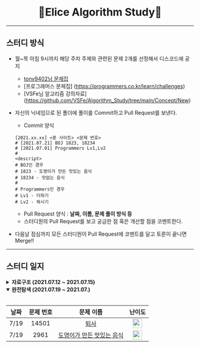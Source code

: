 <div align="center">
  <h1>🥕Elice Algorithm Study🥕</h1>
</div>

---

## 스터디 방식

- 월~목 아침 9시까지 해당 주차 주제와 관련된 문제 2개를 선정해서 디스코드에 공지
    - [tony9402님 문제집](https://github.com/tony9402/baekjoon)
    - [프로그래머스 문제집] (https://programmers.co.kr/learn/challenges)
    - [VSFe님 알고리즘 강의자료] (https://github.com/VSFe/Algorithm_Study/tree/main/Concept/New)

- 자신의 닉네임으로 된 폴더에 풀이를 Commit하고 Pull Request를 보낸다.
    - Commit 양식
    ```
    [2021.xx.xx] <푼 사이트> <문제 번호>
    # [2021.07.21] BOJ 1823, 18234
    # [2021.07.01] Programmers Lv1,Lv2
    #
    <descript>
    # BOJ인 경우
    # 1823 - 도영이가 만든 맛있는 음식
    # 18234 - 맛없는 음식
    #
    # Programmers인 경우
    # Lv1 - 더하기
    # Lv2 - 뭐시기
    ```
    - Pull Request 양식
    : **날짜, 이름, 문제 풀이 방식 등**
    - 스터디원의 Pull Request를 보고 궁금한 점 혹은 개선할 점을 코멘트한다.
- 다음날 점심까지 모든 스터디원이 Pull Request에 코멘트를 달고 토론이 끝나면 Merge!!

---

## 스터디 일지

<details markdown="1">
<summary><strong>자료구조 (2021.07.12 ~ 2021.07.15)</strong></summary>

<br/>

| 날짜 |                                 문제 번호                                 |                                       문제 이름                                        |                                          난이도                                          |
| :--: | :-----------------------------------------------------------------------: | :------------------------------------------------------------------------------------: | :--------------------------------------------------------------------------------------: |
| 7/12 |  5430  |  <a href="https://www.acmicpc.net/problem/5430" target="_blank">AC</a>       |    <img height="25px" width="25px" src="https://d2gd6pc034wcta.cloudfront.net/tier/11.svg"/>     |
| 7/12 |  2075  |  <a href="https://www.acmicpc.net/problem/2075" target="_blank">N번째 큰 수</a>      | <img height="25px" width="25px" src="https://d2gd6pc034wcta.cloudfront.net/tier/11.svg"/> |
| 7/13 |  42577 |  <a href="https://programmers.co.kr/learn/courses/30/lessons/42577" target="_blank">[해시] 전화번호 목록</a>  | Lv2 |
| 7/13 |  42586 |  <a href="https://programmers.co.kr/learn/courses/30/lessons/42586">[스택/큐] 기능개발</a>    | Lv2 |
| 7/14 |  17413 |  <a href="https://www.acmicpc.net/problem/17413" target="_blank">단어 뒤집기2</a>      |    <img height="25px" width="25px" src="https://d2gd6pc034wcta.cloudfront.net/tier/8.svg"/>    |
| 7/14 |  2800  |  <a href="https://www.acmicpc.net/problem/2800" target="_blank">괄호제거</a>    |    <img height="25px" width="25px" src="https://d2gd6pc034wcta.cloudfront.net/tier/11.svg"/>    |
| 7/15 |  1966  |  <a href="https://www.acmicpc.net/problem/1966" target="_blank">프린터 큐</a>        |    <img height="25px" width="25px" src="https://d2gd6pc034wcta.cloudfront.net/tier/8.svg"/>    |
| 7/15 |  14425 |  <a href="https://www.acmicpc.net/problem/14425" target="_blank">문자열 집합</a>        |    <img height="25px" width="25px" src="https://d2gd6pc034wcta.cloudfront.net/tier/8.svg"/>    |

</details>


<details markdown="1" open>
<summary><strong>완전탐색 (2021.07.19 ~ 2021.07.)</strong></summary>

<br/>


| 날짜 |                                 문제 번호                                 |                                       문제 이름                                        |                                          난이도                                          |
| :--: | :-----------------------------------------------------------------------: | :------------------------------------------------------------------------------------: | :--------------------------------------------------------------------------------------: |
| 7/19 |  14501  |  <a href="https://www.acmicpc.net/problem/14501" target="_blank">퇴사</a>       |    <img height="25px" width="25px" src="https://d2gd6pc034wcta.cloudfront.net/tier/7.svg"/>     |
| 7/19 |  2961  |  <a href="https://www.acmicpc.net/problem/2961" target="_blank">도영이가 만든 맛있는 음식</a>      | <img height="25px" width="25px" src="https://d2gd6pc034wcta.cloudfront.net/tier/10.svg"/> |

</details>




<!-- ### 📖 오늘의 문제

|  작성일  | 출처 |                                                   문제                                                    | 카테고리 | 난이도 |                     제출 기록                     |
| :------: | :--: | :-------------------------------------------------------------------------------------------------------: | :------: | :----: | :-----------------------------------------------: |
| 21.07.15 | 백준 | [프린터 큐](https://www.acmicpc.net/problem/1966)<br>[문자열 집합](https://www.acmicpc.net/problem/14425) | 자료구조 |        | 임희지 🥕🥕<br>이정규 🥕🥕<br>전진성 🥕🥕<br>함시연 🥕🥕<br> | -->
